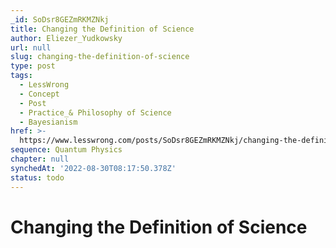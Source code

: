 ```yaml
---
_id: SoDsr8GEZmRKMZNkj
title: Changing the Definition of Science
author: Eliezer_Yudkowsky
url: null
slug: changing-the-definition-of-science
type: post
tags:
  - LessWrong
  - Concept
  - Post
  - Practice_& Philosophy of Science
  - Bayesianism
href: >-
  https://www.lesswrong.com/posts/SoDsr8GEZmRKMZNkj/changing-the-definition-of-science
sequence: Quantum Physics
chapter: null
synchedAt: '2022-08-30T08:17:50.378Z'
status: todo
---
```


# Changing the Definition of Science
